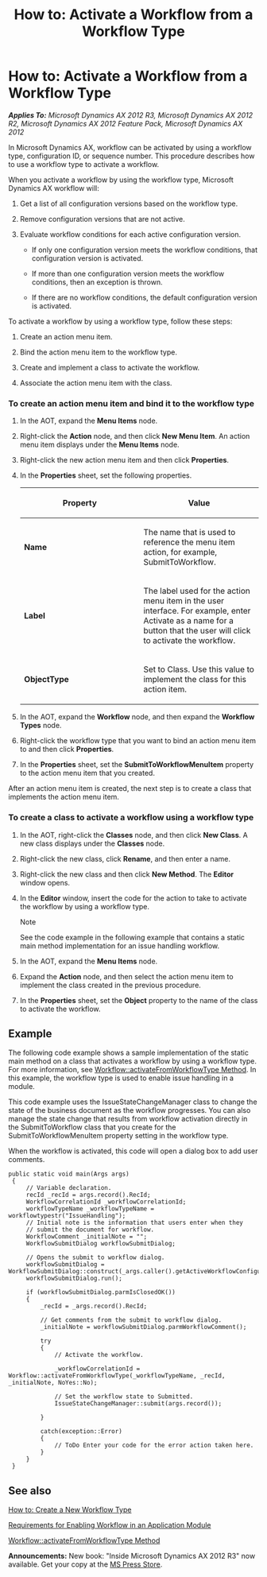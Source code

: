 ﻿---
title: 'How to: Activate a Workflow from a Workflow Type'
TOCTitle: 'How to: Activate a Workflow from a Workflow Type'
ms:assetid: bb54e1e7-e062-4150-bffa-eb2a846c1cfd
ms:mtpsurl: https://msdn.microsoft.com/en-us/library/Cc618309(v=AX.60)
ms:contentKeyID: 35249951
ms.date: 05/18/2015
mtps_version: v=AX.60
---

# How to: Activate a Workflow from a Workflow Type 


_**Applies To:** Microsoft Dynamics AX 2012 R3, Microsoft Dynamics AX 2012 R2, Microsoft Dynamics AX 2012 Feature Pack, Microsoft Dynamics AX 2012_

In Microsoft Dynamics AX, workflow can be activated by using a workflow type, configuration ID, or sequence number. This procedure describes how to use a workflow type to activate a workflow.

When you activate a workflow by using the workflow type, Microsoft Dynamics AX workflow will:

1.  Get a list of all configuration versions based on the workflow type.

2.  Remove configuration versions that are not active.

3.  Evaluate workflow conditions for each active configuration version.
    
      - If only one configuration version meets the workflow conditions, that configuration version is activated.
    
      - If more than one configuration version meets the workflow conditions, then an exception is thrown.
    
      - If there are no workflow conditions, the default configuration version is activated.

To activate a workflow by using a workflow type, follow these steps:

1.  Create an action menu item.

2.  Bind the action menu item to the workflow type.

3.  Create and implement a class to activate the workflow.

4.  Associate the action menu item with the class.

### To create an action menu item and bind it to the workflow type

1.  In the AOT, expand the **Menu Items** node.

2.  Right-click the **Action** node, and then click **New Menu Item**. An action menu item displays under the **Menu Items** node.

3.  Right-click the new action menu item and then click **Properties**.

4.  In the **Properties** sheet, set the following properties.
    
    <table>
    <colgroup>
    <col style="width: 50%" />
    <col style="width: 50%" />
    </colgroup>
    <thead>
    <tr class="header">
    <th><p>Property</p></th>
    <th><p>Value</p></th>
    </tr>
    </thead>
    <tbody>
    <tr class="odd">
    <td><p><strong>Name</strong></p></td>
    <td><p>The name that is used to reference the menu item action, for example, SubmitToWorkflow.</p></td>
    </tr>
    <tr class="even">
    <td><p><strong>Label</strong></p></td>
    <td><p>The label used for the action menu item in the user interface. For example, enter Activate as a name for a button that the user will click to activate the workflow.</p></td>
    </tr>
    <tr class="odd">
    <td><p><strong>ObjectType</strong></p></td>
    <td><p>Set to Class. Use this value to implement the class for this action item.</p></td>
    </tr>
    </tbody>
    </table>


5.  In the AOT, expand the **Workflow** node, and then expand the **Workflow Types** node.

6.  Right-click the workflow type that you want to bind an action menu item to and then click **Properties**.

7.  In the **Properties** sheet, set the **SubmitToWorkflowMenuItem** property to the action menu item that you created.

After an action menu item is created, the next step is to create a class that implements the action menu item.

### To create a class to activate a workflow using a workflow type

1.  In the AOT, right-click the **Classes** node, and then click **New Class**. A new class displays under the **Classes** node.

2.  Right-click the new class, click **Rename**, and then enter a name.

3.  Right-click the new class and then click **New Method**. The **Editor** window opens.

4.  In the **Editor** window, insert the code for the action to take to activate the workflow by using a workflow type.
    

    > [!NOTE]
    > <P>See the code example in the following example that contains a static main method implementation for an issue handling workflow.</P>



5.  In the AOT, expand the **Menu Items** node.

6.  Expand the **Action** node, and then select the action menu item to implement the class created in the previous procedure.

7.  In the **Properties** sheet, set the **Object** property to the name of the class to activate the workflow.

## Example

The following code example shows a sample implementation of the static main method on a class that activates a workflow by using a workflow type. For more information, see [Workflow::activateFromWorkflowType Method](https://msdn.microsoft.com/en-us/library/gg812416\(v=ax.60\)). In this example, the workflow type is used to enable issue handling in a module.

This code example uses the IssueStateChangeManager class to change the state of the business document as the workflow progresses. You can also manage the state change that results from workflow activation directly in the SubmitToWorkflow class that you create for the SubmitToWorkflowMenuItem property setting in the workflow type.

When the workflow is activated, this code will open a dialog box to add user comments.

   ```X++
   public static void main(Args args)
    {
        // Variable declaration.
        recId _recId = args.record().RecId;
        WorkflowCorrelationId _workflowCorrelationId;
        workflowTypeName _workflowTypeName = workflowtypestr("IssueHandling");
        // Initial note is the information that users enter when they
        // submit the document for workflow.
        WorkflowComment _initialNote = "";
        WorkflowSubmitDialog workflowSubmitDialog;
     
        // Opens the submit to workflow dialog.
        workflowSubmitDialog = WorkflowSubmitDialog::construct(_args.caller().getActiveWorkflowConfiguration());
        workflowSubmitDialog.run();
     
        if (workflowSubmitDialog.parmIsClosedOK())
        {
            _recId = _args.record().RecId;
            
            // Get comments from the submit to workflow dialog.
            _initialNote = workflowSubmitDialog.parmWorkflowComment();
     
            try
            { 
                // Activate the workflow.
     
                _workflowCorrelationId = Workflow::activateFromWorkflowType(_workflowTypeName, _recId, _initialNote, NoYes::No);
                
                // Set the workflow state to Submitted.
                IssueStateChangeManager::submit(args.record());
            
            }
     
            catch(exception::Error)
            {
                // ToDo Enter your code for the error action taken here.
            }
        }
    }
   ```

## See also

[How to: Create a New Workflow Type](how-to-create-a-new-workflow-type.md)

[Requirements for Enabling Workflow in an Application Module](requirements-for-enabling-workflow-in-an-application-module.md)

[Workflow::activateFromWorkflowType Method](https://msdn.microsoft.com/en-us/library/gg812416\(v=ax.60\))

  
**Announcements:** New book: "Inside Microsoft Dynamics AX 2012 R3" now available. Get your copy at the [MS Press Store](https://www.microsoftpressstore.com/store/inside-microsoft-dynamics-ax-2012-r3-9780735685109).

